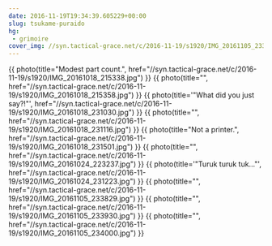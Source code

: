 ```yaml
---
date: 2016-11-19T19:34:39.605229+00:00
slug: tsukame-puraido
hg:
 - grimoire
cover_img: //syn.tactical-grace.net/c/2016-11-19/s1920/IMG_20161105_233930.jpg
---
```

{{ photo(title="Modest part count.", href="//syn.tactical-grace.net/c/2016-11-19/s1920/IMG_20161018_215338.jpg") }}
{{ photo(title="", href="//syn.tactical-grace.net/c/2016-11-19/s1920/IMG_20161018_215358.jpg") }}
{{ photo(title='"What did you just say?!"', href="//syn.tactical-grace.net/c/2016-11-19/s1920/IMG_20161018_231030.jpg") }}
{{ photo(title="", href="//syn.tactical-grace.net/c/2016-11-19/s1920/IMG_20161018_231116.jpg") }}
{{ photo(title="Not a printer.", href="//syn.tactical-grace.net/c/2016-11-19/s1920/IMG_20161018_231501.jpg") }}
{{ photo(title="", href="//syn.tactical-grace.net/c/2016-11-19/s1920/IMG_20161024_223237.jpg") }}
{{ photo(title='"Turuk turuk tuk..."', href="//syn.tactical-grace.net/c/2016-11-19/s1920/IMG_20161024_231223.jpg") }}
{{ photo(title="", href="//syn.tactical-grace.net/c/2016-11-19/s1920/IMG_20161105_233829.jpg") }}
{{ photo(title="", href="//syn.tactical-grace.net/c/2016-11-19/s1920/IMG_20161105_233930.jpg") }}
{{ photo(title="", href="//syn.tactical-grace.net/c/2016-11-19/s1920/IMG_20161105_234000.jpg") }}
